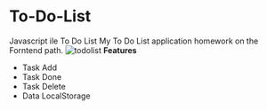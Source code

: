 # To-Do-List
Javascript ile To Do List
My To Do List application homework on the Forntend path.
![todolist](https://github.com/hemregur/To-Do-List/assets/95082641/7a0e1e76-0208-41fe-8d29-6fb152db0d5c)
**Features**
* Task Add
* Task Done
* Task Delete
* Data LocalStorage

